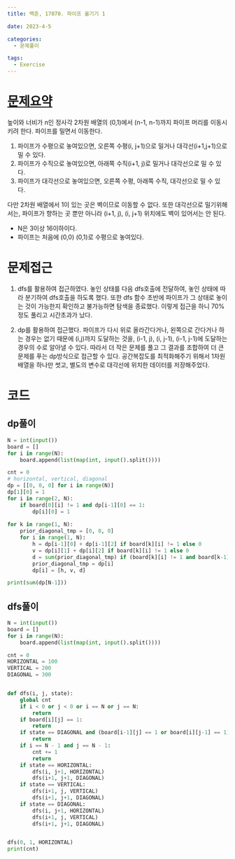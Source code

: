 ```yaml
---
title: 백준, 17070. 파이프 옮기기 1

date: 2023-4-5

categories:
  - 문제풀이

tags:
  - Exercise
---
```


# [문제요약](https://www.acmicpc.net/problem/17070)

높이와 너비가 n인 정사각 2차원 배열의 (0,1)에서 (n-1, n-1)까지 파이프 머리를 이동시키려 한다. 파이프를 밀면서 이동한다. 
1. 파이프가 수평으로 놓여있으면, 오른쪽 수평(i, j+1)으로 밀거나 대각선(i+1,j+1)으로 밀 수 있다.
2. 파이프가 수직으로 놓여있으면, 아래쪽 수직(i+1, j)로 밀거나 대각선으로 밀 수 있다.
3. 파이프가 대각선으로 놓여있으면, 오른쪽 수평, 아래쪽 수직, 대각선으로 밀 수 있다.

다만 2차원 배열에서 1이 있는 곳은 벽이므로 이동할 수 없다. 또한 대각선으로 밀기위해서는, 파이프가 향하는 곳 뿐만 아니라 (i+1, j), (i, j+1) 위치에도 벽이 있어서는 안 된다.

- N은 3이상 16이하이다.
- 파이프는 처음에 (0,0) (0,1)로 수평으로 놓여있다.

# 문제접근

1. dfs를 활용하여 접근하였다. 놓인 상태를 다음 dfs호출에 전달하여, 놓인 상태에 따라 분기하여 dfs호출을 하도록 했다. 또한 dfs 함수 초반에 파이프가 그 상태로 놓이는 것이 가능한지 확인하고 불가능하면 탐색을 종료했다. 이렇게 접근을 하니 70% 정도 풀리고 시간초과가 났다.

2. dp를 활용하여 접근했다. 파이프가 다시 위로 올라간다거나, 왼쪽으로 간다거나 하는 경우는 없기 때문에 (i,j)까지 도달하는 것을, (i-1, j), (i, j-1), (i-1, j-1)에 도달하는 경우의 수로 알아낼 수 있다. 따라서 더 작은 문제를 풀고 그 결과를 조합하여 더 큰 문제를 푸는 dp방식으로 접근할 수 있다. 공간복잡도를 최적화해주기 위해서 1차원 배열을 하나만 썻고, 별도의 변수로 대각선에 위치한 데이터를 저장해주었다.

# 코드

## dp풀이
```python
N = int(input())
board = []
for i in range(N):
    board.append(list(map(int, input().split())))

cnt = 0
# horizontal, vertical, diagonal
dp = [[0, 0, 0] for i in range(N)]
dp[1][0] = 1
for i in range(2, N):
    if board[0][i] != 1 and dp[i-1][0] == 1:
        dp[i][0] = 1
        
for k in range(1, N):
    prior_diagonal_tmp = [0, 0, 0]
    for i in range(1, N):
        h = dp[i-1][0] + dp[i-1][2] if board[k][i] != 1 else 0
        v = dp[i][1] + dp[i][2] if board[k][i] != 1 else 0
        d = sum(prior_diagonal_tmp) if (board[k][i] != 1 and board[k-1][i] != 1 and board[k][i-1] != 1) else 0
        prior_diagonal_tmp = dp[i]
        dp[i] = [h, v, d]

print(sum(dp[N-1]))

```

## dfs풀이
```python
N = int(input())
board = []
for i in range(N):
    board.append(list(map(int, input().split())))

cnt = 0
HORIZONTAL = 100
VERTICAL = 200
DIAGONAL = 300


def dfs(i, j, state):
    global cnt
    if i < 0 or j < 0 or i == N or j == N:
        return
    if board[i][j] == 1:
        return
    if state == DIAGONAL and (board[i-1][j] == 1 or board[i][j-1] == 1):
        return
    if i == N - 1 and j == N - 1:
        cnt += 1
        return
    if state == HORIZONTAL:
        dfs(i, j+1, HORIZONTAL)
        dfs(i+1, j+1, DIAGONAL)
    if state == VERTICAL:
        dfs(i+1, j, VERTICAL)
        dfs(i+1, j+1, DIAGONAL)
    if state == DIAGONAL:
        dfs(i, j+1, HORIZONTAL)
        dfs(i+1, j, VERTICAL)
        dfs(i+1, j+1, DIAGONAL)


dfs(0, 1, HORIZONTAL)
print(cnt)

```
